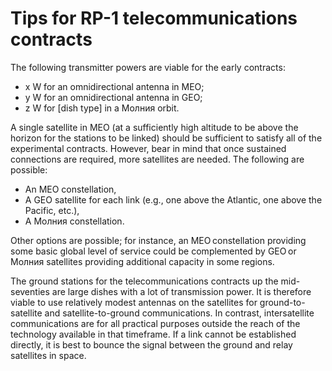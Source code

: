 # Tips for RP-1 telecommunications contracts

The following transmitter powers are viable for the early contracts:
* x W for an omnidirectional antenna in MEO;
* y W for an omnidirectional antenna in GEO;
* z W for [dish type] in a Молния orbit.

A single satellite in MEO (at a sufficiently high altitude to be above the horizon for the stations to be linked) should be sufficient to satisfy all of the experimental contracts. However, bear in mind that once sustained connections are required, more satellites are needed. The following are possible:
- An MEO constellation,
- A GEO satellite for each link (e.g., one above the Atlantic, one above the Pacific, etc.),
- A Молния constellation.

Other options are possible; for instance, an MEO constellation providing some basic global level of service could be complemented by GEO or Молния satellites providing additional capacity in some regions.

The ground stations for the telecommunications contracts up the mid-seventies are large dishes with a lot of transmission power. It is therefore viable to use relatively modest antennas on the satellites for ground-to-satellite and satellite-to-ground communications.  In contrast, intersatellite communications are for all practical purposes outside the reach of the technology available in that timeframe. If a link cannot be established directly, it is best to bounce the signal between the ground and relay satellites in space.